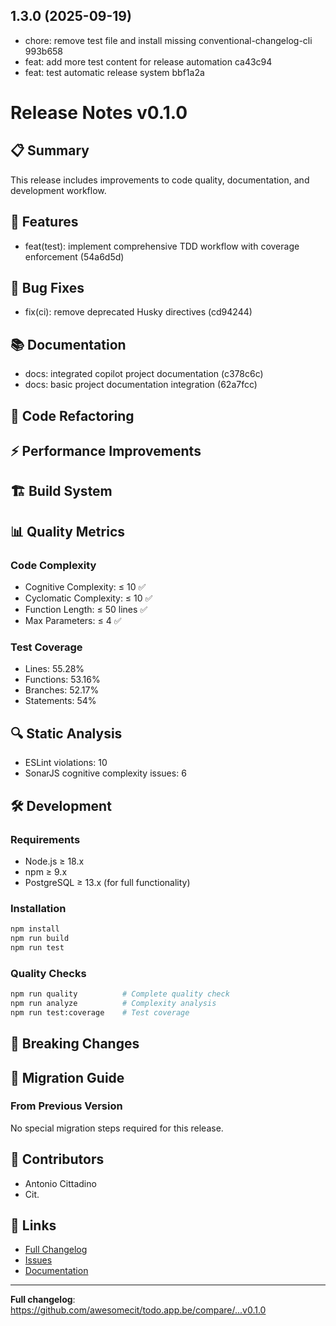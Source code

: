 ## 1.3.0 (2025-09-19)

- chore: remove test file and install missing conventional-changelog-cli 993b658
- feat: add more test content for release automation ca43c94
- feat: test automatic release system bbf1a2a

# Release Notes v0.1.0

## 📋 Summary

This release includes improvements to code quality, documentation, and development workflow.

## 🚀 Features

- feat(test): implement comprehensive TDD workflow with coverage enforcement (54a6d5d)

## 🐛 Bug Fixes

- fix(ci): remove deprecated Husky directives (cd94244)

## 📚 Documentation

- docs: integrated copilot project documentation (c378c6c)
- docs: basic project documentation integration (62a7fcc)

## 🔧 Code Refactoring

## ⚡ Performance Improvements

## 🏗️ Build System

## 📊 Quality Metrics

### Code Complexity

- Cognitive Complexity: ≤ 10 ✅
- Cyclomatic Complexity: ≤ 10 ✅
- Function Length: ≤ 50 lines ✅
- Max Parameters: ≤ 4 ✅

### Test Coverage

- Lines: 55.28%
- Functions: 53.16%
- Branches: 52.17%
- Statements: 54%

## 🔍 Static Analysis

- ESLint violations: 10
- SonarJS cognitive complexity issues: 6

## 🛠️ Development

### Requirements

- Node.js ≥ 18.x
- npm ≥ 9.x
- PostgreSQL ≥ 13.x (for full functionality)

### Installation

```bash
npm install
npm run build
npm run test
```

### Quality Checks

```bash
npm run quality          # Complete quality check
npm run analyze          # Complexity analysis
npm run test:coverage    # Test coverage
```

## 🚨 Breaking Changes

## 📝 Migration Guide

### From Previous Version

No special migration steps required for this release.

## 🤝 Contributors

- Antonio Cittadino
- Cit.

## 🔗 Links

- [Full Changelog](https://github.com/awesomecit/todo.app.be/compare/...v0.1.0)
- [Issues](https://github.com/awesomecit/todo.app.be/issues)
- [Documentation](./docs/)

---

**Full changelog**: https://github.com/awesomecit/todo.app.be/compare/...v0.1.0
